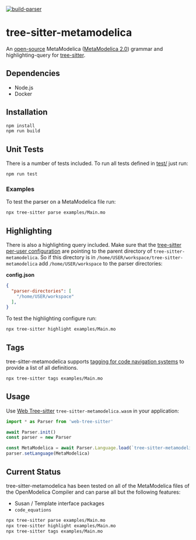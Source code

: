 [![build-parser](https://github.com/OpenModelica/tree-sitter-metamodelica/actions/workflows/build-parser.yml/badge.svg)](https://github.com/OpenModelica/tree-sitter-metamodelica/actions/workflows/build-parser.yml)

# tree-sitter-metamodelica

An [open-source](OSMC-License.txt) MetaModelica ([MetaModelica 2.0](https://liu.diva-portal.org/smash/record.jsf?pid=diva2%3A418188&dswid=-9758))
grammar and highlighting-query for
[tree-sitter](https://github.com/tree-sitter/tree-sitter).

## Dependencies

  - Node.js
  - Docker

## Installation

```bash
npm install
npm run build
```

## Unit Tests

There is a number of tests included. To run all tests defined in
[test/](./test/) just run:

```bash
npm run test
```

### Examples

To test the parser on a MetaModelica file run:

```bash
npx tree-sitter parse examples/Main.mo
```

## Highlighting

There is also a highlighting query included. Make sure that the
[tree-sitter per-user configuration](https://tree-sitter.github.io/tree-sitter/syntax-highlighting#per-user-configuration)
are pointing to the parent directory of `tree-sitter-metamodelica`. So if this
directory is in `/home/USER/workspace/tree-sitter-metamodelica` add
`/home/USER/workspace` to the parser directories:

**config.json**
```json
{
  "parser-directories": [
    "/home/USER/workspace"
  ],
}
```

To test the highlighting configure run:

```bash
npx tree-sitter highlight examples/Main.mo
```

## Tags

tree-sitter-metamodelica supports
[tagging for code navigation systems](https://tree-sitter.github.io/tree-sitter/code-navigation-systems)
to provide a list of all definitions.

```bash
npx tree-sitter tags examples/Main.mo
```


## Usage

Use [Web Tree-sitter](https://github.com/tree-sitter/tree-sitter/blob/master/lib/binding_web/README.md)
`tree-sitter-metamodelica.wasm` in your application:

```typescript
import * as Parser from 'web-tree-sitter'

await Parser.init()
const parser = new Parser

const MetaModelica = await Parser.Language.load(`tree-sitter-metamodelica.wasm`)
parser.setLanguage(MetaModelica)
```

## Current Status

tree-sitter-metamodelica has been tested on all of the MetaModelica files of the
OpenModelica Compiler and can parse all but the following features:

  - Susan / Template interface packages
  - `code_equations`


```bash
npx tree-sitter parse examples/Main.mo
npx tree-sitter highlight examples/Main.mo
npx tree-sitter tags examples/Main.mo
```
